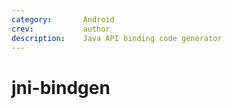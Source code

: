 ```yaml
---
category:       Android
crev:           author
description:    Java API binding code generator
---
```


# jni-bindgen
